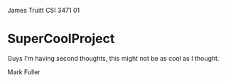 James Truitt
CSI 3471 01

# SuperCoolProject

Guys I'm having second thoughts, this might not be as cool as I thought.

Mark Fuller